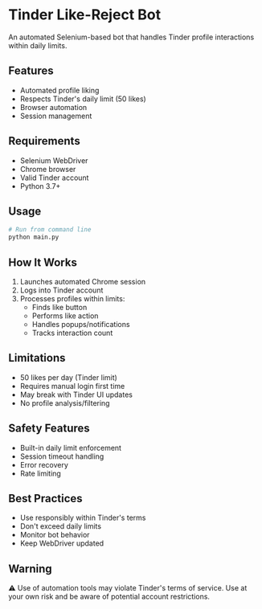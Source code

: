 # Tinder Like-Reject Bot

An automated Selenium-based bot that handles Tinder profile interactions within daily limits.

## Features

- Automated profile liking
- Respects Tinder's daily limit (50 likes)
- Browser automation
- Session management

## Requirements

- Selenium WebDriver
- Chrome browser
- Valid Tinder account
- Python 3.7+

## Usage

```python
# Run from command line
python main.py
```

## How It Works

1. Launches automated Chrome session
2. Logs into Tinder account
3. Processes profiles within limits:
   - Finds like button
   - Performs like action
   - Handles popups/notifications
   - Tracks interaction count

## Limitations

- 50 likes per day (Tinder limit)
- Requires manual login first time
- May break with Tinder UI updates
- No profile analysis/filtering

## Safety Features

- Built-in daily limit enforcement
- Session timeout handling
- Error recovery
- Rate limiting

## Best Practices

- Use responsibly within Tinder's terms
- Don't exceed daily limits
- Monitor bot behavior
- Keep WebDriver updated

## Warning

⚠️ Use of automation tools may violate Tinder's terms of service.
Use at your own risk and be aware of potential account restrictions. 